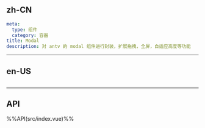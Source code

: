 ## zh-CN
```yaml
meta:
  type: 组件
  category: 容器
title: Modal
description: 对 antv 的 modal 组件进行封装，扩展拖拽，全屏，自适应高度等功能
```
---
## en-US
```yaml

```
---


## API

%%API(src/index.vue)%%

